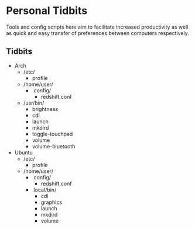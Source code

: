 # Personal Tidbits
Tools and config scripts here aim to facilitate increased productivity as well as quick and easy transfer of preferences between computers respectively.

## Tidbits
* Arch
  * /etc/
    * profile
  * /home/user/
    * .config/
      * redshift.conf
  * /usr/bin/
    * brightness
    * cdl
    * launch
    * mkdird
    * toggle-touchpad
    * volume
    * volume-bluetooth
* Ubuntu
  * /etc/
    * profile
  * /home/user/
    * .config/
      * redshift.conf
    * .local/bin/
      * cdl
      * graphics
      * launch
      * mkdird
      * volume
